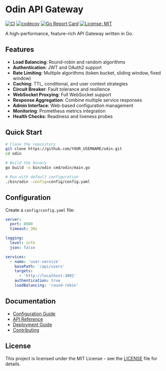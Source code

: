 # Odin API Gateway

[![CI](https://github.com/YOUR_USERNAME/odin/actions/workflows/ci.yml/badge.svg)](https://github.com/YOUR_USERNAME/odin/actions/workflows/ci.yml)
[![codecov](https://codecov.io/gh/YOUR_USERNAME/odin/branch/main/graph/badge.svg)](https://codecov.io/gh/YOUR_USERNAME/odin)
[![Go Report Card](https://goreportcard.com/badge/github.com/YOUR_USERNAME/odin)](https://goreportcard.com/report/github.com/YOUR_USERNAME/odin)
[![License: MIT](https://img.shields.io/badge/License-MIT-yellow.svg)](https://opensource.org/licenses/MIT)

A high-performance, feature-rich API Gateway written in Go.

## Features

- **Load Balancing**: Round-robin and random algorithms
- **Authentication**: JWT and OAuth2 support
- **Rate Limiting**: Multiple algorithms (token bucket, sliding window, fixed window)
- **Caching**: TTL, conditional, and user context strategies
- **Circuit Breaker**: Fault tolerance and resilience
- **WebSocket Proxying**: Full WebSocket support
- **Response Aggregation**: Combine multiple service responses
- **Admin Interface**: Web-based configuration management
- **Monitoring**: Prometheus metrics integration
- **Health Checks**: Readiness and liveness probes

## Quick Start

```bash
# Clone the repository
git clone https://github.com/YOUR_USERNAME/odin.git
cd odin

# Build the binary
go build -o bin/odin cmd/odin/main.go

# Run with default configuration
./bin/odin -config=config/config.yaml
```

## Configuration

Create a `config/config.yaml` file:

```yaml
server:
  port: 8080
  timeout: 30s

logging:
  level: info
  json: false

services:
  - name: 'user-service'
    basePath: '/api/users'
    targets:
      - 'http://localhost:3001'
    authentication: true
    loadBalancing: 'round-robin'
```

## Documentation

- [Configuration Guide](docs/configuration.md)
- [API Reference](docs/api.md)
- [Deployment Guide](docs/deployment.md)
- [Contributing](CONTRIBUTING.md)

## License

This project is licensed under the MIT License - see the [LICENSE](LICENSE) file for details.

